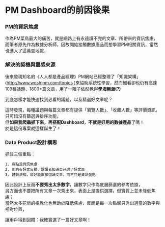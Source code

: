 # PM Dashboard的前因後果
### PM的資訊焦慮
作為PM菜鳥最大的痛苦，就是網路上有永遠讀不完的文章、所帶來的資訊焦慮，  
而筆者原先作為數據分析師，因故開始接觸數據產品而想學習PM相關資訊，當然也進入了這萬惡地獄...

### 解決的契機與靈感來源
後來發現知名的《人人都是產品經理》PM網站已經整理了「知識架構」(http://www.woshipm.com/topics )來協助系統性學習，然而細看卻也仍有高達109種議題、1800+篇文章，用了一陣子依然覺得**學海無涯(?)**

到底怎樣才能快速找到必看的議題，以及精選好文章呢？

這時發現，每種議題與每篇文章都有提供「瀏覽人數」、「收藏人數」等評價資訊，只可惜沒有篩選與排序功能，  
但**如果我爬蟲抓下來，再搭配Dashboard，不就是好用的數據產品**了嗎！  
於是這份專案就這樣誕生了！

### Data Product設計構思
抓住三個重點：  
```
1. 痛點是資訊焦慮  
2. 能夠有好文反饋，讓讀者知道自己選了好文章  
3. 體驗流暢，最好能直接閱讀文章，而不只是資訊盤點  
```
因此設計上反而**不要秀出太多數字**，讓數字只作為底層篩選的參考依據，  
另方面也不要把所有文章一次秀出來，表面上是提供選擇，但實質上並未降低焦慮；  
當然太多花俏的視覺化也無助於降低焦慮，反而是每一次點擊只秀出適當的數字與相對位置，  

讓用戶得到回饋：我確實選了一篇好文章啊！
